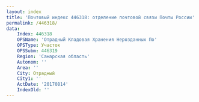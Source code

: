 ```yaml
---
layout: index
title: 'Почтовый индекс 446318: отделение почтовой связи Почты России'
permalink: /446318/
data:
    Index: 446318
    OPSName: 'Отрадный Кладовая Хранения Нерозданных По'
    OPSType: Участок
    OPSSubm: 446319
    Region: 'Самарская область'
    Autonom: ''
    Area: ''
    City: Отрадный
    City1: ''
    ActDate: '20170814'
    IndexOld: ''
---
```

